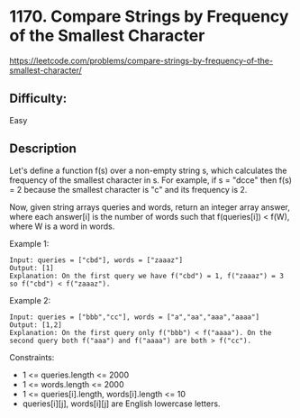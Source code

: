 # 1170. Compare Strings by Frequency of the Smallest Character

https://leetcode.com/problems/compare-strings-by-frequency-of-the-smallest-character/

## Difficulty:

Easy

## Description

Let's define a function f(s) over a non-empty string s, which calculates the 
frequency of the smallest character in s. For example, if s = "dcce" then 
f(s) = 2 because the smallest character is "c" and its frequency is 2.

Now, given string arrays queries and words, return an integer array answer, 
where each answer[i] is the number of words such that f(queries[i]) < f(W), 
where W is a word in words.

Example 1:
```
Input: queries = ["cbd"], words = ["zaaaz"]
Output: [1]
Explanation: On the first query we have f("cbd") = 1, f("zaaaz") = 3 so f("cbd") < f("zaaaz").
```
Example 2:
```
Input: queries = ["bbb","cc"], words = ["a","aa","aaa","aaaa"]
Output: [1,2]
Explanation: On the first query only f("bbb") < f("aaaa"). On the second query both f("aaa") and f("aaaa") are both > f("cc").
 ```

Constraints:
- 1 <= queries.length <= 2000
- 1 <= words.length <= 2000
- 1 <= queries[i].length, words[i].length <= 10
- queries[i][j], words[i][j] are English lowercase letters.
